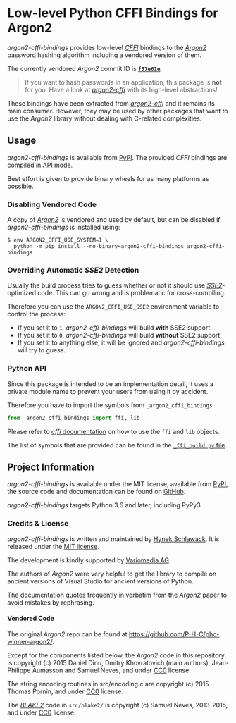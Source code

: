 # Low-level Python CFFI Bindings for Argon2

*argon2-cffi-bindings* provides low-level [*CFFI*](https://cffi.readthedocs.io/) bindings to the [*Argon2*] password hashing algorithm including a vendored version of them.

<!-- [[[cog
# Extract commit ID; refresh using `tox -e cog`
import subprocess
out = subprocess.check_output(["git", "submodule"], text=True)
id = out.strip().split(" ", 1)[0]
link = f'[**`{id[:7]}`**](https://github.com/P-H-C/phc-winner-argon2/commit/{id})'
print(f"The currently vendored *Argon2* commit ID is {link}.")
]]] -->
The currently vendored *Argon2* commit ID is [**`f57e61e`**](https://github.com/P-H-C/phc-winner-argon2/commit/f57e61e19229e23c4445b85494dbf7c07de721cb).
<!-- [[[end]]] -->

> If you want to hash passwords in an application, this package is **not** for you.
> Have a look at [*argon2-cffi*] with its high-level abstractions!

These bindings have been extracted from [*argon2-cffi*] and it remains its main consumer.
However, they may be used by other packages that want to use the *Argon2* library without dealing with C-related complexities.


## Usage

*argon2-cffi-bindings* is available from [PyPI](https://pypi.org/project/argon2-cffi-bindings/).
The provided *CFFI* bindings are compiled in API mode.

Best effort is given to provide binary wheels for as many platforms as possible.


### Disabling Vendored Code

A copy of [*Argon2*] is vendored and used by default, but can be disabled if *argon2-cffi-bindings* is installed using:

```console
$ env ARGON2_CFFI_USE_SYSTEM=1 \
  python -m pip install --no-binary=argon2-cffi-bindings argon2-cffi-bindings
```


### Overriding Automatic *SSE2* Detection

Usually the build process tries to guess whether or not it should use [*SSE2*](https://en.wikipedia.org/wiki/SSE2)-optimized code.
This can go wrong and is problematic for cross-compiling.

Therefore you can use the `ARGON2_CFFI_USE_SSE2` environment variable to control the process:

- If you set it to ``1``, *argon2-cffi-bindings* will build **with** SSE2 support.
- If you set it to ``0``, *argon2-cffi-bindings* will build **without** SSE2 support.
- If you set it to anything else, it will be ignored and *argon2-cffi-bindings* will try to guess.


### Python API

Since this package is intended to be an implementation detail, it uses a private module name to prevent your users from using it by accident.

Therefore you have to import the symbols from `_argon2_cffi_bindings`:

```python
from _argon2_cffi_bindings import ffi, lib
```

Please refer to [*cffi* documentation](https://cffi.readthedocs.io/en/latest/using.html) on how to use the `ffi` and `lib` objects.

The list of symbols that are provided can be found in the [`_ffi_build.py` file](https://github.com/hynek/argon2-cffi-bindings/blob/main/src/_argon2_cffi_bindings/_ffi_build.py).

[*Argon2*]: https://github.com/p-h-c/phc-winner-argon2
[*argon2-cffi*]: https://argon2-cffi.readthedocs.io/


## Project Information

*argon2-cffi-bindings* is available under the MIT license, available from [PyPI](https://pypi.org/project/argon2-cffi-bindings/), the source code and documentation can be found on [GitHub](https://github.com/hynek/argon2-cffi-bindings).

*argon2-cffi-bindings* targets Python 3.6 and later, including PyPy3.


### Credits & License

*argon2-cffi-bindings* is written and maintained by [Hynek Schlawack](https://hynek.me/about/).
It is released under the [MIT license](https://github.com/hynek/argon2-cffi/blob/main/LICENSE>).

The development is kindly supported by [Variomedia AG](https://www.variomedia.de/).

The authors of *Argon2* were very helpful to get the library to compile on ancient versions of Visual Studio for ancient versions of Python.

The documentation quotes frequently in verbatim from the *Argon2* [paper](https://www.password-hashing.net/argon2-specs.pdf) to avoid mistakes by rephrasing.


#### Vendored Code

The original *Argon2* repo can be found at <https://github.com/P-H-C/phc-winner-argon2/>.

Except for the components listed below, the *Argon2* code in this repository is copyright (c) 2015 Daniel Dinu, Dmitry Khovratovich (main authors), Jean-Philippe Aumasson and Samuel Neves, and under [CC0] license.

The string encoding routines in src/encoding.c are copyright (c) 2015 Thomas Pornin, and under [CC0] license.

The [*BLAKE2*](https://www.blake2.net) code in ``src/blake2/`` is copyright (c) Samuel Neves, 2013-2015, and under [CC0] license.

[CC0]: https://creativecommons.org/publicdomain/zero/1.0/
